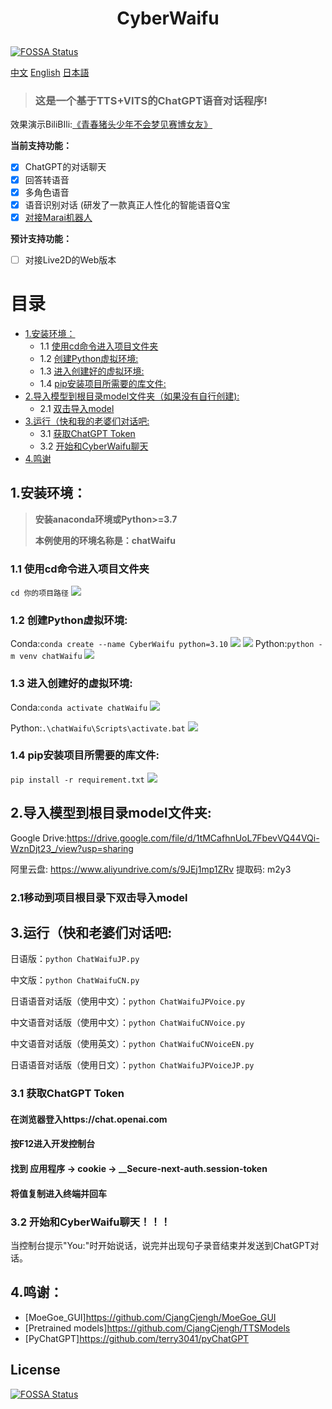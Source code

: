 # <p align="center">CyberWaifu</p>
[![FOSSA Status](https://app.fossa.com/api/projects/git%2Bgithub.com%2Fcjyaddone%2FChatWaifu.svg?type=shield)](https://app.fossa.com/projects/git%2Bgithub.com%2Fcjyaddone%2FChatWaifu?ref=badge_shield)

[中文](README.md "中文") [English](eng-README.md "English") [日本語](jp-README.md "日本語")

> ### 这是一个基于TTS+VITS的ChatGPT语音对话程序!

效果演示BiliBIli:[《青春猪头少年不会梦见赛博女友》](https://www.bilibili.com/video/BV1rv4y1Q7eT "BiliBili")

**当前支持功能：**
* [x] ChatGPT的对话聊天
* [x] 回答转语音
* [x] 多角色语音
* [x] 语音识别对话 (研发了一款真正人性化的智能语音Q宝
* [x] [对接Marai机器人](https://github.com/MuBai-He/ChatWaifu-marai)

**预计支持功能：**
* [ ] 对接Live2D的Web版本


# 目录
* [1.安装环境：](#1.)
	* 1.1 [使用cd命令进入项目文件夹](#cd)
	* 1.2 [创建Python虚拟环境:](#99)
	* 1.3 [进入创建好的虚拟环境:](#venv)
	* 1.4 [pip安装项目所需要的库文件:](#pip)
* [2.导入模型到根目录model文件夹（如果没有自行创建):](#.model)
	* 2.1 [双击导入model](#cd1)
* [3.运行（快和我的老婆们对话吧:](#22)
	* 3.1 [获取ChatGPT Token](#333)
	* 3.2 [开始和CyberWaifu聊天](#444)
* [4.鸣谢](#915)
## <span id="1.">1.安装环境：</span>
> **安装anaconda环境或Python>=3.7**
> 
> **本例使用的环境名称是：chatWaifu**

### <span id="cd">1.1 使用cd命令进入项目文件夹</span>
`cd 你的项目路径`
![](readme/5.png)
### <span id="99">1.2 创建Python虚拟环境:</span>

Conda:`conda create --name CyberWaifu python=3.10`
![](readme/1.png)
![](readme/2.png)
Python:`python -m venv chatWaifu`
![](readme/6.png)

### <span id="venv">1.3 进入创建好的虚拟环境:</span>
Conda:`conda activate chatWaifu`
![](readme/3.png)

Python:`.\chatWaifu\Scripts\activate.bat`
![](readme/7.png)

### <span id="pip">1.4 pip安装项目所需要的库文件:</span>
`pip install -r requirement.txt`
![](readme/4.png)

## <span id=".model">2.导入模型到根目录model文件夹:</span>
Google Drive:https://drive.google.com/file/d/1tMCafhnUoL7FbevVQ44VQi-WznDjt23_/view?usp=sharing

阿里云盘: https://www.aliyundrive.com/s/9JEj1mp1ZRv 提取码: m2y3

### <span id="cd1">2.1移动到项目根目录下双击导入model</span>

## <span id="22">3.运行（快和老婆们对话吧:</span>

日语版：`python ChatWaifuJP.py`

中文版：`python ChatWaifuCN.py`

日语语音对话版（使用中文）：`python ChatWaifuJPVoice.py`

中文语音对话版（使用中文）：`python ChatWaifuCNVoice.py`

中文语音对话版（使用英文）：`python ChatWaifuCNVoiceEN.py`

日语语音对话版（使用日文）：`python ChatWaifuJPVoiceJP.py`

### <span id="333">3.1 获取ChatGPT Token</span>
#### 在浏览器登入https://chat.openai.com
#### 按F12进入开发控制台
#### 找到 应用程序 -> cookie -> __Secure-next-auth.session-token
#### 将值复制进入终端并回车

### <span id="444">3.2 开始和CyberWaifu聊天！！！</span>

当控制台提示"You:"时开始说话，说完并出现句子录音结束并发送到ChatGPT对话。


## <span id="915">4.鸣谢：</span>
- [MoeGoe_GUI]https://github.com/CjangCjengh/MoeGoe_GUI
- [Pretrained models]https://github.com/CjangCjengh/TTSModels
- [PyChatGPT]https://github.com/terry3041/pyChatGPT


## License
[![FOSSA Status](https://app.fossa.com/api/projects/git%2Bgithub.com%2Fcjyaddone%2FChatWaifu.svg?type=large)](https://app.fossa.com/projects/git%2Bgithub.com%2Fcjyaddone%2FChatWaifu?ref=badge_large)